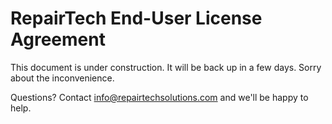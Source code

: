 <h1>RepairTech End-User License Agreement</h1>

This document is under construction. It will be back up in a few days. Sorry about the inconvenience.

Questions? Contact info@repairtechsolutions.com and we'll be happy to help.
